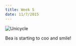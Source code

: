 ```yaml
---
title: Week 5
date: 11/7/2015
---
```


![Unicycle](https://lh3.googleusercontent.com/-kN31JHRfiNQbSNCb_Fl0i9_-zNAUR6Tpo5vIbn1ZrrsKAWTvrd9HUKu-jN1FV5gStoNXrTBLvlMqFEpvY9osJ4h2kjgFMqRIv9v4ySNr-26OeFZ8-hbZXGqAPR_Jx3jVQwMx3UZP20p_W0i0lokFrLRe8KocoaP_ywV5A7Hy-TWribwY515MPHqNXsvbcQlfXO0no3PCgrl3yL8qrpO56MQ5th5iYxwWHJNkFMub8GybtSADCpiZ-FcVEftDBgXAR5URHOdrL57Mxx-rRWOKRAbJmUtEsSDuPfPUaGDl3tvIaISknJlLknDfztFQjSnnbBS81hIgDzS16i4e_PZ8neAPqZqGPAAKm15PHd7OxkjLTAy1byo-C8Nj85re0A_ZOyQFszOSXZuFgcKbKr2K-ZsxIttcnarQozlTxpbUWdE9rf1tJV7dH9POlixsAS75enYCJnuV-I3HKTEtdsVtHS4HfBNBoS95xVbPqFhIIV6cv8tgVDSy1ahJcHUyQd007lAAfbIUUSM459-4WJSt84TJPbGUHZMEiK3_GsXklhm=w624-h618-no)

Bea is starting to coo and smile!
